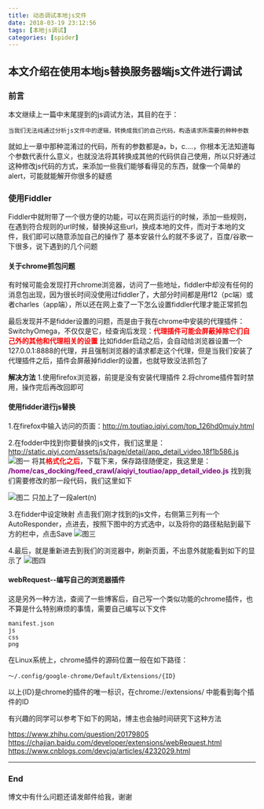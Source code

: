 ```yaml
---
title: 动态调试本地js文件
date: 2018-03-19 23:12:56
tags: [本地js调试]
categories: [spider]
---
```

## 本文介绍在使用本地js替换服务器端js文件进行调试
<!-- more -->

### 前言
本文继续上一篇中末尾提到的js调试方法，其目的在于：
```text
当我们无法纯通过分析js文件中的逻辑，转换成我们的自己代码，构造请求所需要的种种参数
```

就如上一章中那种混淆过的代码，所有的参数都是a，b，c....，你根本无法知道每个参数代表什么意义，也就没法将其转换成其他的代码供自己使用，所以只好通过这种修改js代码的方式，来添加一些我们能够看得见的东西，就像一个简单的alert，可能就能解开你很多的疑惑

### 使用Fiddler
Fiddler中就附带了一个很方便的功能，可以在网页运行的时候，添加一些规则，在遇到符合规则的url时候，替换掉这些url，换成本地的文件，而对于本地的文件，我们即可以随意添加自己的操作了
基本安装什么的就不多说了，百度/谷歌一下很多，说下遇到的几个问题

#### 关于chrome抓包问题
有时候可能会发现打开chrome浏览器，访问了一些地址，fiddler中却没有任何的消息包出现，因为很长时间没使用过fiddler了，大部分时间都是用f12（pc端）或者charles（app端），所以还在网上查了一下怎么设置fiddler代理才能正常抓包

最后发现并不是fidder设置的问题，而是由于我在chrome中安装的代理插件：SwitchyOmega，不仅仅是它，经查询后发现：<font color="red">**代理插件可能会屏蔽掉除它们自己外的其他和代理相关的设置**</font>
比如fidder启动之后，会自动给浏览器设置一个127.0.0.1:8888的代理，并且强制浏览器的请求都走这个代理，但是当我们安装了代理插件之后，插件会屏蔽掉fiddler的设置，也就导致没法抓包了

**解决方法**
1.使用firefox浏览器，前提是没有安装代理插件
2.将chrome插件暂时禁用，操作完后再改回即可

#### 使用fidder进行js替换
1.在firefox中输入访问的页面：http://m.toutiao.iqiyi.com/top_126hd0mujy.html

2.在fodder中找到你要替换的js文件，我们这里是：http://static.qiyi.com/assets/js/page/detail/app_detail_video.18f1b586.js
![图一](/动态调试本地js文件/1.png)
将其<font color="red">**格式化之后**</font>，下载下来，保存路径随便定，我这里是：
<font color="purple">**/home/cas_docking/feed_crawl/aiqiyi_toutiao/app_detail_video.js**</font>
找到我们需要修改的那一段代码，我们这里如下

![图二](/动态调试本地js文件/2.png)
只加上了一段alert(n)

3.在fidder中设定映射
点击我们刚才找到的js文件，右侧第三列有一个AutoResponder，点进去，按照下图中的方式选中，以及将你的路径粘贴到最下方的栏中，点击Save
![图三](/动态调试本地js文件/3.png)

4.最后，就是重新进去到我们的浏览器中，刷新页面，不出意外就能看到如下的显示了
![图四](/动态调试本地js文件/4.png)

#### webRequest--编写自己的浏览器插件
这是另外一种方法，查阅了一些博客后，自己写一个类似功能的chrome插件，也不算是什么特别麻烦的事情，需要自己编写以下文件
```text
manifest.json
js
css
png
```
在Linux系统上，chrome插件的源码位置一般在如下路径：
```text
～/.config/google-chrome/Default/Extensions/{ID}
```
以上{ID}是chrome的插件的唯一标识，在chrome://extensions/ 中能看到每个插件的ID

有兴趣的同学可以参考下如下的网站，博主也会抽时间研究下这种方法

https://www.zhihu.com/question/20179805
https://chajian.baidu.com/developer/extensions/webRequest.html
https://www.cnblogs.com/devcjq/articles/4232029.html

-------------------------------
### End
博文中有什么问题还请发邮件给我，谢谢
